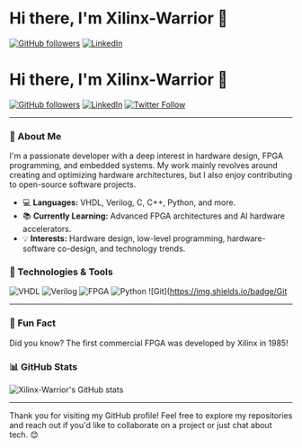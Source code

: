 # Hi there, I'm Xilinx-Warrior 👋

[![GitHub followers](https://img.shields.io/github/followers/xilinx-warrior?label=Follow&style=social)](https://github.com/xilinx-warrior?tab=followers)
[![LinkedIn](https://img.shields.io/badge/LinkedIn-Connect-blue)](https://www.linkedin.com/in/ryan-morales-a2320a324/)
# Hi there, I'm Xilinx-Warrior 👋

[![GitHub followers](https://img.shields.io/github/followers/xilinx-warrior?label=Follow&style=social)](https://github.com/xilinx-warrior?tab=followers)
[![LinkedIn](https://img.shields.io/badge/LinkedIn-Connect-blue)](https://www.linkedin.com/in/your-linkedin-profile)
[![Twitter Follow](https://img.shields.io/twitter/follow/your-twitter-handle?style=social)](https://x.com/ryanmorales7393)

---

### 🚀 About Me

I'm a passionate developer with a deep interest in hardware design, FPGA programming, and embedded systems. My work mainly revolves around creating and optimizing hardware architectures, but I also enjoy contributing to open-source software projects.

- 💻 **Languages:** VHDL, Verilog, C, C++, Python, and more.
- 📚 **Currently Learning:** Advanced FPGA architectures and AI hardware accelerators.
- 💡 **Interests:** Hardware design, low-level programming, hardware-software co-design, and technology trends.

### 🔧 Technologies & Tools

![VHDL](https://img.shields.io/badge/VHDL-007ACC?style=for-the-badge&logo=VHDL&logoColor=white)
![Verilog](https://img.shields.io/badge/Verilog-FF9900?style=for-the-badge&logo=Verilog&logoColor=white)
![FPGA](https://img.shields.io/badge/FPGA-023047?style=for-the-badge&logo=Xilinx&logoColor=white)
![Python](https://img.shields.io/badge/Python-3776AB?style=for-the-badge&logo=python&logoColor=white)
![Git](https://img.shields.io/badge/Git

---

### 🌟 Fun Fact

Did you know? The first commercial FPGA was developed by Xilinx in 1985!

### 📊 GitHub Stats

![Xilinx-Warrior's GitHub stats](https://github-readme-stats.vercel.app/api?username=xilinx-warrior&show_icons=true&theme=radical)

---

Thank you for visiting my GitHub profile! Feel free to explore my repositories and reach out if you'd like to collaborate on a project or just chat about tech. 😊
